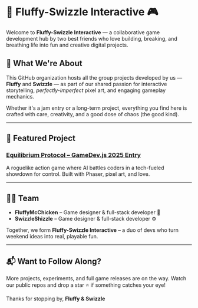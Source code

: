 # 🐔 Fluffy-Swizzle Interactive 🎮

Welcome to **Fluffy-Swizzle Interactive** — a collaborative game development hub by two best friends who love building, breaking, and breathing life into fun and creative digital projects.

## 🚀 What We're About

This GitHub organization hosts all the group projects developed by us — **Fluffy** and **Swizzle** — as part of our shared passion for interactive storytelling, *perfectly-imperfect* pixel art, and engaging gameplay mechanics.

Whether it's a jam entry or a long-term project, everything you find here is crafted with care, creativity, and a good dose of chaos (the good kind).

---

## 🎯 Featured Project

### [Equilibrium Protocol – GameDev.js 2025 Entry](https://github.com/Fluffy-Swizzle-Interactive/Equilibrium-Protocol-GameDevjs-2025-Entry)
A roguelike action game where AI battles coders in a tech-fueled showdown for control. Built with Phaser, pixel art, and love.

---

## 🧑‍💻 Team
- **FluffyMcChicken** – Game designer & full-stack developer 🧠
- **SwizzleShizzle** – Game designer & full-stack developer ⚙️

Together, we form **Fluffy-Swizzle Interactive** – a duo of devs who turn weekend ideas into real, playable fun.

---

## 📬 Want to Follow Along?

More projects, experiments, and full game releases are on the way. Watch our public repos and drop a star ⭐ if something catches your eye!

Thanks for stopping by,
**Fluffy & Swizzle**
